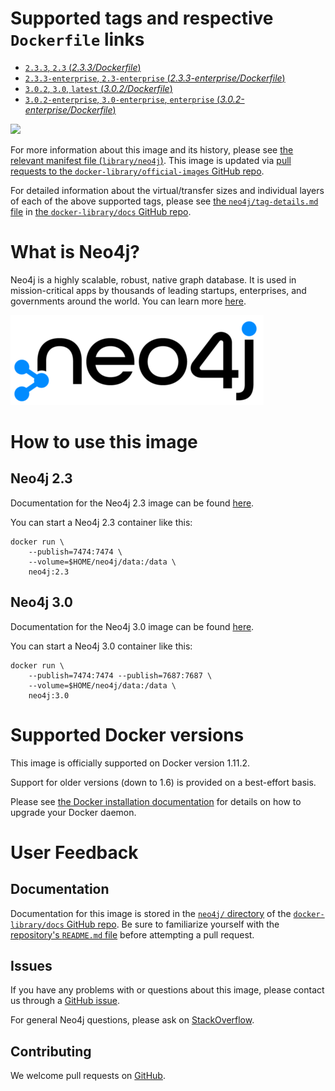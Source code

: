 # Supported tags and respective `Dockerfile` links

-	[`2.3.3`, `2.3` (*2.3.3/Dockerfile*)](https://github.com/neo4j/docker-neo4j/blob/89955a10604656aa8def4e3d658cc870818d7535/2.3.3/Dockerfile)
-	[`2.3.3-enterprise`, `2.3-enterprise` (*2.3.3-enterprise/Dockerfile*)](https://github.com/neo4j/docker-neo4j/blob/89955a10604656aa8def4e3d658cc870818d7535/2.3.3-enterprise/Dockerfile)
-	[`3.0.2`, `3.0`, `latest` (*3.0.2/Dockerfile*)](https://github.com/neo4j/docker-neo4j/blob/34173c9954c660a67042fbf617aeedae397e0445/3.0.2/Dockerfile)
-	[`3.0.2-enterprise`, `3.0-enterprise`, `enterprise` (*3.0.2-enterprise/Dockerfile*)](https://github.com/neo4j/docker-neo4j/blob/34173c9954c660a67042fbf617aeedae397e0445/3.0.2-enterprise/Dockerfile)

[![](https://badge.imagelayers.io/neo4j:latest.svg)](https://imagelayers.io/?images=neo4j:2.3.3,neo4j:2.3.3-enterprise,neo4j:3.0.2,neo4j:3.0.2-enterprise)

For more information about this image and its history, please see [the relevant manifest file (`library/neo4j`)](https://github.com/docker-library/official-images/blob/master/library/neo4j). This image is updated via [pull requests to the `docker-library/official-images` GitHub repo](https://github.com/docker-library/official-images/pulls?q=label%3Alibrary%2Fneo4j).

For detailed information about the virtual/transfer sizes and individual layers of each of the above supported tags, please see [the `neo4j/tag-details.md` file](https://github.com/docker-library/docs/blob/master/neo4j/tag-details.md) in [the `docker-library/docs` GitHub repo](https://github.com/docker-library/docs).

# What is Neo4j?

Neo4j is a highly scalable, robust, native graph database. It is used in mission-critical apps by thousands of leading startups, enterprises, and governments around the world. You can learn more [here](http://neo4j.com/developer).

![logo](https://raw.githubusercontent.com/docker-library/docs/c8e2434fd7f640cfb78070c28729693ad1a1d46c/neo4j/logo.png)

# How to use this image

## Neo4j 2.3

Documentation for the Neo4j 2.3 image can be found [here](http://neo4j.com/developer/docker-2.x/).

You can start a Neo4j 2.3 container like this:

```console
docker run \
    --publish=7474:7474 \
    --volume=$HOME/neo4j/data:/data \
    neo4j:2.3
```

## Neo4j 3.0

Documentation for the Neo4j 3.0 image can be found [here](http://neo4j.com/developer/docker-3.x/).

You can start a Neo4j 3.0 container like this:

```console
docker run \
    --publish=7474:7474 --publish=7687:7687 \
    --volume=$HOME/neo4j/data:/data \
    neo4j:3.0
```

# Supported Docker versions

This image is officially supported on Docker version 1.11.2.

Support for older versions (down to 1.6) is provided on a best-effort basis.

Please see [the Docker installation documentation](https://docs.docker.com/installation/) for details on how to upgrade your Docker daemon.

# User Feedback

## Documentation

Documentation for this image is stored in the [`neo4j/` directory](https://github.com/docker-library/docs/tree/master/neo4j) of the [`docker-library/docs` GitHub repo](https://github.com/docker-library/docs). Be sure to familiarize yourself with the [repository's `README.md` file](https://github.com/docker-library/docs/blob/master/README.md) before attempting a pull request.

## Issues

If you have any problems with or questions about this image, please contact us through a [GitHub issue](https://github.com/neo4j/docker-neo4j/issues).

For general Neo4j questions, please ask on [StackOverflow](http://stackoverflow.com/).

## Contributing

We welcome pull requests on [GitHub](https://github.com/neo4j/docker-neo4j/pulls).

